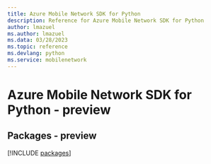 ```yaml
---
title: Azure Mobile Network SDK for Python
description: Reference for Azure Mobile Network SDK for Python
author: lmazuel
ms.author: lmazuel
ms.data: 03/28/2023
ms.topic: reference
ms.devlang: python
ms.service: mobilenetwork
---
```

# Azure Mobile Network SDK for Python - preview
## Packages - preview
[!INCLUDE [packages](mobile-network-index.md)]